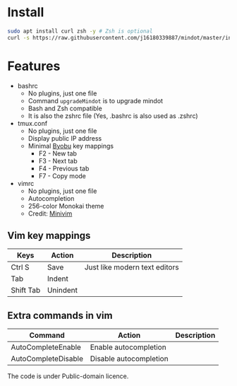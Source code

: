 Install
====
```bash
sudo apt install curl zsh -y # Zsh is optional
curl -s https://raw.githubusercontent.com/j16180339887/mindot/master/install.sh | bash
```

Features
=====
* bashrc
    * No plugins, just one file
    * Command `upgradeMindot` is to upgrade mindot
    * Bash and Zsh compatible
    * It is also the zshrc file (Yes, .bashrc is also used as .zshrc)
* tmux.conf
    * No plugins, just one file
    * Display public IP address
    * Minimal [Byobu](https://github.com/dustinkirkland/byobu) key mappings
        *  F2 - New tab
        *  F3 - Next tab
        *  F4 - Previous tab
        *  F7 - Copy mode
* vimrc
    * No plugins, just one file
    * Autocompletion
    * 256-color Monokai theme
    * Credit: [Minivim](https://github.com/sd65/MiniVim)

## Vim key mappings

| Keys      | Action                                                | Description |
| --------- | ----------------------------------------------------- | ----------- |
| Ctrl S    | Save                                                  | Just like modern text editors |
| Tab       | Indent                                                | |
| Shift Tab | Unindent                                              | |

## Extra commands in vim

| Command   | Action                                                    | Description |
| --------- | --------------------------------------------------------- | ----------- |
| AutoCompleteEnable    | Enable autocompletion  | |
| AutoCompleteDisable   | Disable autocompletion | |

The code is under Public-domain licence.
